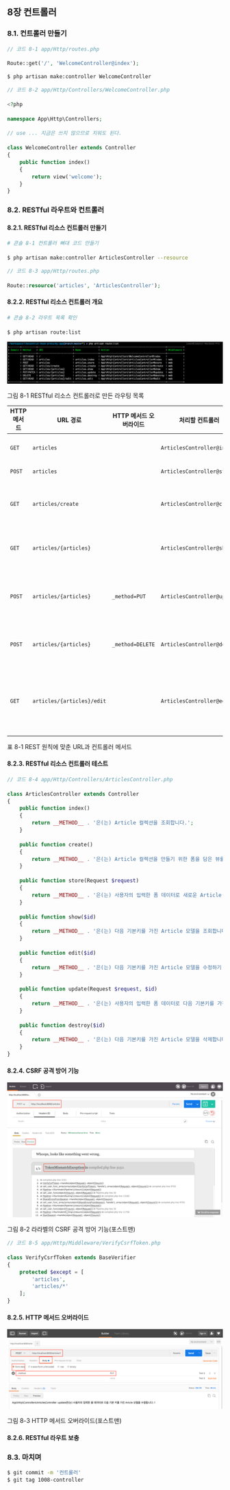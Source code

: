 
## 8장 컨트롤러

### 8.1. 컨트롤러 만들기

```php
// 코드 8-1 app/Http/routes.php

Route::get('/', 'WelcomeController@index');
```

```sh
$ php artisan make:controller WelcomeController
```

```php
// 코드 8-2 app/Http/Controllers/WelcomeController.php

<?php

namespace App\Http\Controllers;

// use ... 지금은 쓰지 않으므로 지워도 된다.

class WelcomeController extends Controller
{
    public function index()
    {
        return view('welcome');
    }
}
```

### 8.2. RESTful 라우트와 컨트롤러

#### 8.2.1. RESTful 리소스 컨트롤러 만들기

```sh
# 콘솔 8-1 컨트롤러 뼈대 코드 만들기

$ php artisan make:controller ArticlesController --resource
```

```php
// 코드 8-3 app/Http/routes.php

Route::resource('articles', 'ArticlesController');
```

#### 8.2.2. RESTful 리소스 컨트롤러 개요

```sh
# 콘솔 8-2 라우트 목록 확인

$ php artisan route:list
```

![](images/8-1.png)

그림 8-1 RESTful 리소스 컨트롤러로 만든 라우팅 목록

HTTP 메서드|URL 경로|HTTP 메서드 오버라이드|처리할 컨트롤러|설명
---|---|---|---|---
`GET`|`articles`| |`ArticlesController@index`|`Article` 모델 컬렉션 조회
`POST`|`articles`| |`ArticlesController@store`|새 `Article` 모델 만들기
`GET`|`articles/create`| |`ArticlesController@create`|새 `Article` 모델 프로퍼티 값을 입력 받기 위한 폼
`GET`|`articles/{articles}`| |`ArticlesController@show`|`{articles}` 기본키 값을 가진 `Article` 모델 조회  
`POST`|`articles/{articles}`|`_method=PUT`|`ArticlesController@update`|`{articles}` 기본키 값을 가진 `Article` 모델의 프로퍼티 값 수정
`POST`|`articles/{articles}`|`_method=DELETE`|`ArticlesController@delete`|`{articles}` 기본키 값을 가진 `Article` 모델 삭제
`GET`|`articles/{articles}/edit`| |`ArticlesController@edit`|`{articles}` 기본키 값을 가진 `Article` 모델의 프로퍼티 수정 값을 받기 위한 폼

표 8-1 REST 원칙에 맞춘 URL과 컨트롤러 메서드

#### 8.2.3. RESTful 리소스 컨트롤러 테스트

```php
// 코드 8-4 app/Http/Controllers/ArticlesController.php

class ArticlesController extends Controller
{
    public function index()
    {
        return __METHOD__ . '은(는) Article 컬렉션을 조회합니다.';
    }

    public function create()
    {
        return __METHOD__ . '은(는) Article 컬렉션을 만들기 위한 폼을 담은 뷰를 반환합니다.';
    }

    public function store(Request $request)
    {
        return __METHOD__ . '은(는) 사용자의 입력한 폼 데이터로 새로운 Article 컬렉션을 만듭니다.';
    }

    public function show($id)
    {
        return __METHOD__ . '은(는) 다음 기본키를 가진 Article 모델을 조회합니다.:' . $id;
    }

    public function edit($id)
    {
        return __METHOD__ . '은(는) 다음 기본키를 가진 Article 모델을 수정하기 위한 폼을 담은 뷰를 반환합니다.:' . $id;
    }

    public function update(Request $request, $id)
    {
        return __METHOD__ . '은(는) 사용자의 입력한 폼 데이터로 다음 기본키를 가진 Article 모델을 수정합니다.:' . $id;
    }

    public function destroy($id)
    {
        return __METHOD__ . '은(는) 다음 기본키를 가진 Article 모델을 삭제합니다.:' . $id;
    }
}
```

#### 8.2.4. CSRF 공격 방어 기능

![](images/8-2.png)

그림 8-2 라라벨의 CSRF 공격 방어 기능(포스트맨)

```php
// 코드 8-5 app/Http/Middleware/VerifyCsrfToken.php

class VerifyCsrfToken extends BaseVerifier
{
    protected $except = [
        'articles',
        'articles/*'
    ];
}
```

#### 8.2.5. HTTP 메서드 오버라이드

![](images/8-3.png)

그림 8-3 HTTP 메서드 오버라이드(포스트맨)

#### 8.2.6. RESTful 라우트 보충

### 8.3. 마치며

```sh
$ git commit -m '컨트롤러'
$ git tag 1008-controller
```
